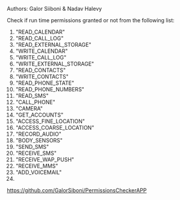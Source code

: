 Authors: Galor Siiboni & Nadav Halevy

Check if run time permissions granted or not from the following list:

1. "READ_CALENDAR"
2. "READ_CALL_LOG"
3. "READ_EXTERNAL_STORAGE"
4. "WRITE_CALENDAR"
5. "WRITE_CALL_LOG"
6. "WRITE_EXTERNAL_STORAGE"
7. "READ_CONTACTS"
8. "WRITE_CONTACTS"
9. "READ_PHONE_STATE"
10. "READ_PHONE_NUMBERS"
11. "READ_SMS"
12. "CALL_PHONE"
13. "CAMERA"
14. "GET_ACCOUNTS"
15. "ACCESS_FINE_LOCATION"
16. "ACCESS_COARSE_LOCATION"
17. "RECORD_AUDIO"
18. "BODY_SENSORS"
19. "SEND_SMS"
20. "RECEIVE_SMS"
21. "RECEIVE_WAP_PUSH"
22. "RECEIVE_MMS"
23. "ADD_VOICEMAIL"
24. 

https://github.com/GalorSiboni/PermissionsCheckerAPP
